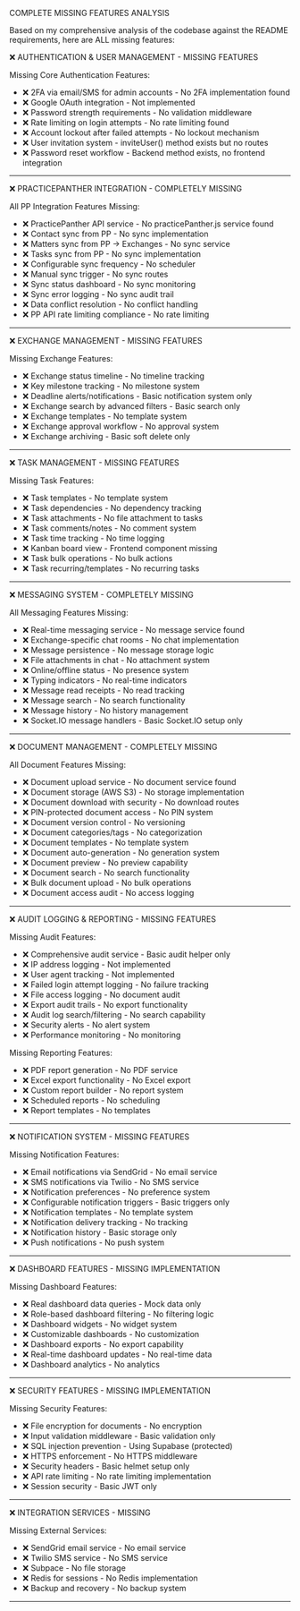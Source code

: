 COMPLETE MISSING FEATURES ANALYSIS

  Based on my comprehensive analysis of the codebase against the README requirements, here are ALL missing features:

  ❌ AUTHENTICATION & USER MANAGEMENT - MISSING FEATURES

  Missing Core Authentication Features:

  - ❌ 2FA via email/SMS for admin accounts - No 2FA implementation found
  - ❌ Google OAuth integration - Not implemented
  - ❌ Password strength requirements - No validation middleware
  - ❌ Rate limiting on login attempts - No rate limiting found
  - ❌ Account lockout after failed attempts - No lockout mechanism
  - ❌ User invitation system - inviteUser() method exists but no routes
  - ❌ Password reset workflow - Backend method exists, no frontend integration

  ---
  ❌ PRACTICEPANTHER INTEGRATION - COMPLETELY MISSING

  All PP Integration Features Missing:

  - ❌ PracticePanther API service - No practicePanther.js service found
  - ❌ Contact sync from PP - No sync implementation
  - ❌ Matters sync from PP → Exchanges - No sync service
  - ❌ Tasks sync from PP - No sync implementation
  - ❌ Configurable sync frequency - No scheduler
  - ❌ Manual sync trigger - No sync routes
  - ❌ Sync status dashboard - No sync monitoring
  - ❌ Sync error logging - No sync audit trail
  - ❌ Data conflict resolution - No conflict handling
  - ❌ PP API rate limiting compliance - No rate limiting

  ---
  ❌ EXCHANGE MANAGEMENT - MISSING FEATURES

  Missing Exchange Features:

  - ❌ Exchange status timeline - No timeline tracking
  - ❌ Key milestone tracking - No milestone system
  - ❌ Deadline alerts/notifications - Basic notification system only
  - ❌ Exchange search by advanced filters - Basic search only
  - ❌ Exchange templates - No template system
  - ❌ Exchange approval workflow - No approval system
  - ❌ Exchange archiving - Basic soft delete only

  ---
  ❌ TASK MANAGEMENT - MISSING FEATURES

  Missing Task Features:

  - ❌ Task templates - No template system
  - ❌ Task dependencies - No dependency tracking
  - ❌ Task attachments - No file attachment to tasks
  - ❌ Task comments/notes - No comment system
  - ❌ Task time tracking - No time logging
  - ❌ Kanban board view - Frontend component missing
  - ❌ Task bulk operations - No bulk actions
  - ❌ Task recurring/templates - No recurring tasks

  ---
  ❌ MESSAGING SYSTEM - COMPLETELY MISSING

  All Messaging Features Missing:

  - ❌ Real-time messaging service - No message service found
  - ❌ Exchange-specific chat rooms - No chat implementation
  - ❌ Message persistence - No message storage logic
  - ❌ File attachments in chat - No attachment system
  - ❌ Online/offline status - No presence system
  - ❌ Typing indicators - No real-time indicators
  - ❌ Message read receipts - No read tracking
  - ❌ Message search - No search functionality
  - ❌ Message history - No history management
  - ❌ Socket.IO message handlers - Basic Socket.IO setup only

  ---
  ❌ DOCUMENT MANAGEMENT - COMPLETELY MISSING

  All Document Features Missing:

  - ❌ Document upload service - No document service found
  - ❌ Document storage (AWS S3) - No storage implementation
  - ❌ Document download with security - No download routes
  - ❌ PIN-protected document access - No PIN system
  - ❌ Document version control - No versioning
  - ❌ Document categories/tags - No categorization
  - ❌ Document templates - No template system
  - ❌ Document auto-generation - No generation system
  - ❌ Document preview - No preview capability
  - ❌ Document search - No search functionality
  - ❌ Bulk document upload - No bulk operations
  - ❌ Document access audit - No access logging

  ---
  ❌ AUDIT LOGGING & REPORTING - MISSING FEATURES

  Missing Audit Features:

  - ❌ Comprehensive audit service - Basic audit helper only
  - ❌ IP address logging - Not implemented
  - ❌ User agent tracking - Not implemented
  - ❌ Failed login attempt logging - No failure tracking
  - ❌ File access logging - No document audit
  - ❌ Export audit trails - No export functionality
  - ❌ Audit log search/filtering - No search capability
  - ❌ Security alerts - No alert system
  - ❌ Performance monitoring - No monitoring

  Missing Reporting Features:

  - ❌ PDF report generation - No PDF service
  - ❌ Excel export functionality - No Excel export
  - ❌ Custom report builder - No report system
  - ❌ Scheduled reports - No scheduling
  - ❌ Report templates - No templates

  ---
  ❌ NOTIFICATION SYSTEM - MISSING FEATURES

  Missing Notification Features:

  - ❌ Email notifications via SendGrid - No email service
  - ❌ SMS notifications via Twilio - No SMS service
  - ❌ Notification preferences - No preference system
  - ❌ Configurable notification triggers - Basic triggers only
  - ❌ Notification templates - No template system
  - ❌ Notification delivery tracking - No tracking
  - ❌ Notification history - Basic storage only
  - ❌ Push notifications - No push system

  ---
  ❌ DASHBOARD FEATURES - MISSING IMPLEMENTATION

  Missing Dashboard Features:

  - ❌ Real dashboard data queries - Mock data only
  - ❌ Role-based dashboard filtering - No filtering logic
  - ❌ Dashboard widgets - No widget system
  - ❌ Customizable dashboards - No customization
  - ❌ Dashboard exports - No export capability
  - ❌ Real-time dashboard updates - No real-time data
  - ❌ Dashboard analytics - No analytics

  ---
  ❌ SECURITY FEATURES - MISSING IMPLEMENTATION

  Missing Security Features:

  - ❌ File encryption for documents - No encryption
  - ❌ Input validation middleware - Basic validation only
  - ❌ SQL injection prevention - Using Supabase (protected)
  - ❌ HTTPS enforcement - No HTTPS middleware
  - ❌ Security headers - Basic helmet setup only
  - ❌ API rate limiting - No rate limiting implementation
  - ❌ Session security - Basic JWT only

  ---
  ❌ INTEGRATION SERVICES - MISSING

  Missing External Services:

  - ❌ SendGrid email service - No email service
  - ❌ Twilio SMS service - No SMS service
  - ❌ Subpace - No file storage
  - ❌ Redis for sessions - No Redis implementation
  - ❌ Backup and recovery - No backup system

  ---